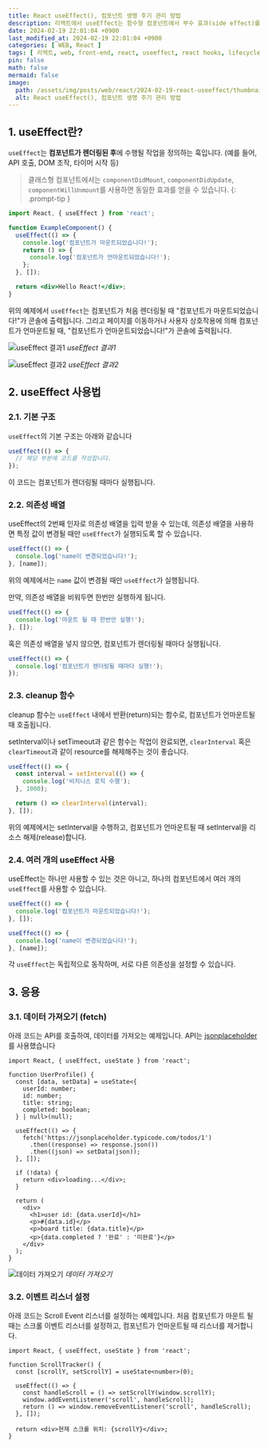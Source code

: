 ```yaml
---
title: React useEffect(), 컴포넌트 생명 주기 관리 방법
description: 리액트에서 useEffect는 함수형 컴포넌트에서 부수 효과(side effect)를 수행하기 위해 사용하는 훅(hook)입니다. 이 글에서는 useEffect에 대해 설명합니다.
date: 2024-02-19 22:01:04 +0900
last_modified_at: 2024-02-19 22:01:04 +0900
categories: [ WEB, React ]
tags: [ 리액트, web, front-end, react, useeffect, react hooks, lifecycle, javascript, ]
pin: false
math: false
mermaid: false
image:
  path: /assets/img/posts/web/react/2024-02-19-react-useeffect/thumbnail.webp
  alt: React useEffect(), 컴포넌트 생명 주기 관리 방법
---
```


## 1. useEffect란?

`useEffect`는 **컴포넌트가 렌더링된 후**에 수행될 작업을 정의하는 훅입니다. (예를 들어, API 호출, DOM 조작, 타이머 시작 등)

> 클래스형 컴포넌트에서는 `componentDidMount`, `componentDidUpdate`, `componentWillUnmount`를 사용하면 동일한 효과를 얻을 수 있습니다.
{: .prompt-tip }

```jsx
import React, { useEffect } from 'react';

function ExampleComponent() {
  useEffect(() => {
    console.log('컴포넌트가 마운트되었습니다!');
    return () => {
      console.log('컴포넌트가 언마운트되었습니다!');
    };
  }, []);

  return <div>Hello React!</div>;
}
```

위의 예제에서 `useEffect`는 컴포넌트가 처음 렌더링될 때 "컴포넌트가 마운트되었습니다!"가 콘솔에 출력됩니다.
그리고 페이지를 이동하거나 사용자 상호작용에 의해 컴포넌트가 언마운트될 때, "컴포넌트가 언마운트되었습니다!"가 콘솔에 출력됩니다.

![useEffect 결과1](/assets/img/posts/web/react/2024-02-19-react-useeffect/ex1-2.webp)
_useEffect 결과1_

![useEffect 결과2](/assets/img/posts/web/react/2024-02-19-react-useeffect/ex1-1.webp)
_useEffect 결과2_


## 2. useEffect 사용법

### 2.1. 기본 구조

`useEffect`의 기본 구조는 아래와 같습니다

```javascript
useEffect(() => {
  // 해당 부분에 코드를 작성합니다.
});
```

이 코드는 컴포넌트가 렌더링될 때마다 실행됩니다.

### 2.2. 의존성 배열

useEffect의 2번째 인자로 의존성 배열을 입력 받을 수 있는데, 의존성 배열을 사용하면 특정 값이 변경될 때만 `useEffect`가 실행되도록 할 수 있습니다.

```javascript
useEffect(() => {
  console.log('name이 변경되었습니다!');
}, [name]);
```

위의 예제에서는 `name` 값이 변경될 때만 `useEffect`가 실행됩니다.

만약, 의존성 배열을 비워두면 한번만 실행하게 됩니다.

```javascript
useEffect(() => {
  console.log('마운트 될 때 한번만 실행!');
}, []);
```

혹은 의존성 배열을 넣지 않으면, 컴포넌트가 렌더링될 때마다 실행됩니다.  

```javascript
useEffect(() => {
  console.log('컴포넌트가 렌더링될 때마다 실행!');
});
```

### 2.3. cleanup 함수

cleanup 함수는 `useEffect` 내에서 반환(return)되는 함수로, 컴포넌트가 언마운트될 때 호출됩니다.

setInterval이나 setTimeout과 같은 함수는 작업이 완료되면, `clearInterval` 혹은 `clearTimeout`과 같이 resource를 해제해주는 것이 좋습니다.

```javascript
useEffect(() => {
  const interval = setInterval(() => {
    console.log('비지니스 로직 수행');
  }, 1000);

  return () => clearInterval(interval);
}, []);
```

위의 예제에서는 setInterval을 수행하고, 컴포넌트가 언마운트될 때 setInterval을 리소스 해제(release)합니다.

### 2.4. 여러 개의 useEffect 사용

useEffect는 하나만 사용할 수 있는 것은 아니고, 하나의 컴포넌트에서 여러 개의 `useEffect`를 사용할 수 있습니다.

```javascript
useEffect(() => {
  console.log('컴포넌트가 마운트되었습니다!');
}, []);

useEffect(() => {
  console.log('name이 변경되었습니다!');
}, [name]);
```

각 `useEffect`는 독립적으로 동작하며, 서로 다른 의존성을 설정할 수 있습니다.

## 3. 응용

### 3.1. 데이터 가져오기 (fetch)

아래 코드는 API를 호출하여, 데이터를 가져오는 예제입니다. API는 [jsonplaceholder](https://jsonplaceholder.typicode.com/)를 사용했습니다

```tsx
import React, { useEffect, useState } from 'react';

function UserProfile() {
  const [data, setData] = useState<{
    userId: number;
    id: number;
    title: string;
    completed: boolean;
  } | null>(null);

  useEffect(() => {
    fetch('https://jsonplaceholder.typicode.com/todos/1')
      .then((response) => response.json())
      .then((json) => setData(json));
  }, []);

  if (!data) {
    return <div>loading...</div>;
  }

  return (
    <div>
      <h1>user id: {data.userId}</h1>
      <p>#{data.id}</p>
      <p>board title: {data.title}</p>
      <p>{data.completed ? '완료' : '미완료'}</p>
    </div>
  );
}
```

![데이터 가져오기](/assets/img/posts/web/react/2024-02-19-react-useeffect/ex2.webp)
_데이터 가져오기_

### 3.2. 이벤트 리스너 설정

아래 코드는 Scroll Event 리스너를 설정하는 예제입니다. 처음 컴포넌트가 마운트 될때는 스크롤 이벤트 리스너를 설정하고, 컴포넌트가 언마운트될 때 리스너를 제거합니다.

```tsx
import React, { useEffect, useState } from 'react';

function ScrollTracker() {
  const [scrollY, setScrollY] = useState<number>(0);

  useEffect(() => {
    const handleScroll = () => setScrollY(window.scrollY);
    window.addEventListener('scroll', handleScroll);
    return () => window.removeEventListener('scroll', handleScroll);
  }, []);

  return <div>현재 스크롤 위치: {scrollY}</div>;
}
```

